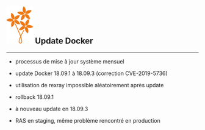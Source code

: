 ## ![bouquet](images/bouquet_small.svg) Update Docker
---
* processus de mise à jour système mensuel
* update Docker 18.09.1 à 18.09.3 (correction CVE-2019-5736)
* utilisation de rexray impossible aléatoirement après update
* rollback 18.09.1
* à nouveau update en 18.09.3

* RAS en staging, même problème rencontré en production